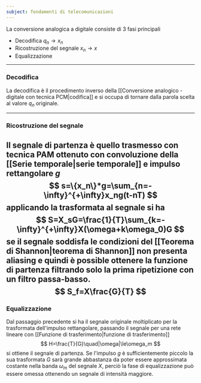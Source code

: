 ```yaml
---
subject: fondamenti di telecomunicazioni
---
```

La conversione analogica a digitale consiste di 3 fasi principali
 * Decodifica $q_n\to x_n$
 * Ricostruzione del segnale $x_n\to x$
 * Equalizzazione 
---
### Decodifica
La decodifica è il procedimento inverso della [[Conversione analogico - digitale con tecnica PCM|codifica]] e si occupa di tornare dalla parola scelta al valore $q_n$ originale.

---
### Ricostruzione del segnale
Il segnale di partenza è quello trasmesso con tecnica PAM ottenuto con convoluzione della [[Serie temporale|serie temporale]] e impulso rettangolare $g$
$$
s=\{x_n\}*g=\sum_{n=-\infty}^{+\infty}x_ng(t-nT)
$$
applicando la trasformata al segnale si ha 
$$
S=X_sG=\frac{1}{T}\sum_{k=-\infty}^{+\infty}X(\omega+k\omega_0)G
$$
se il segnale soddisfa le condizioni del [[Teorema di Shannon|teorema di Shannon]] non presenta aliasing e quindi è possible ottenere la funzione di partenza filtrando solo la prima ripetizione con un filtro passa-basso.
$$
S_f=X\frac{G}{T}
$$
---
### Equalizzazione
Dal passaggio precedente si ha il segnale originale moltiplicato per la trasformata dell'impulso rettangolare, passando il segnale per una rete lineare con [[Funzione di trasferimento|funzione di trasferimento]] 
$$
H=\frac{T}{G}\quad|\omega|\le\omega_m
$$
si ottiene il segnale di partenza.
Se l'impulso $g$ è sufficientemente piccolo la sua trasformata $G$ sarà grande abbastanza da poter essere approssimata costante nella banda $\omega_m$ del segnale $X$, perciò la fase di equalizzazione può essere omessa ottenendo un segnale di intensità maggiore.